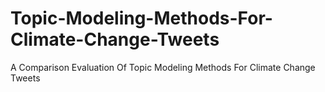 # Topic-Modeling-Methods-For-Climate-Change-Tweets
A Comparison Evaluation Of Topic Modeling Methods For Climate Change Tweets
